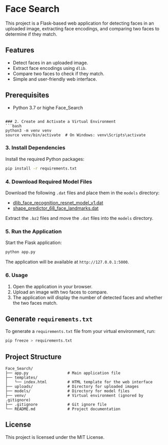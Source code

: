# Face Search

This project is a Flask-based web application for detecting faces in an uploaded image, extracting face encodings, and comparing two faces to determine if they match.

## Features
- Detect faces in an uploaded image.
- Extract face encodings using `dlib`.
- Compare two faces to check if they match.
- Simple and user-friendly web interface.

## Prerequisites
- Python 3.7 or highe Face_Search
```

### 2. Create and Activate a Virtual Environment
```bash
python3 -m venv venv
source venv/bin/activate  # On Windows: venv\Scripts\activate
```

### 3. Install Dependencies
Install the required Python packages:
```bash
pip install -r requirements.txt
```

### 4. Download Required Model Files
Download the following `.dat` files and place them in the `models` directory:
- [dlib_face_recognition_resnet_model_v1.dat](http://dlib.net/files/dlib_face_recognition_resnet_model_v1.dat.bz2)
- [shape_predictor_68_face_landmarks.dat](http://dlib.net/files/shape_predictor_68_face_landmarks.dat.bz2)

Extract the `.bz2` files and move the `.dat` files into the `models` directory.

### 5. Run the Application
Start the Flask application:
```bash
python app.py
```

The application will be available at `http://127.0.0.1:5000`.

### 6. Usage
1. Open the application in your browser.
2. Upload an image with two faces to compare.
3. The application will display the number of detected faces and whether the two faces match.

## Generate `requirements.txt`
To generate a `requirements.txt` file from your virtual environment, run:
```bash
pip freeze > requirements.txt
```

## Project Structure
```
Face_Search/
├── app.py                 # Main application file
├── templates/
│   └── index.html         # HTML template for the web interface
├── uploads/               # Directory for uploaded images
├── models/                # Directory for model files
├── venv/                  # Virtual environment (ignored by .gitignore)
├── .gitignore             # Git ignore file
└── README.md              # Project documentation
```

## License
This project is licensed under the MIT License.
